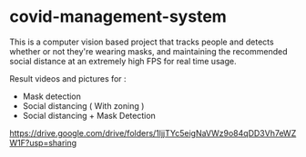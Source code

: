 # covid-management-system
This is a computer vision based project that tracks people and detects whether or not they're wearing masks, and maintaining the recommended social distance at an extremely high FPS for real time usage.

Result videos and pictures for :
- Mask detection
- Social distancing ( With zoning )
- Social distancing + Mask Detection 


https://drive.google.com/drive/folders/1ljjTYc5eigNaVWz9o84qDD3Vh7eWZW1F?usp=sharing
